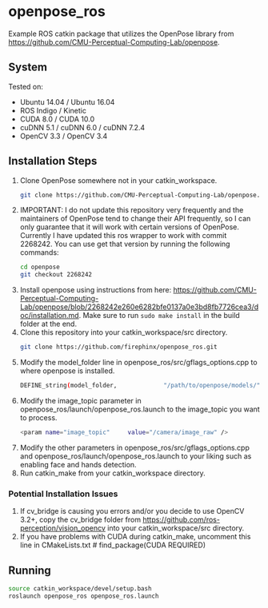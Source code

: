 # openpose_ros

Example ROS catkin package that utilizes the OpenPose library from https://github.com/CMU-Perceptual-Computing-Lab/openpose.

## System
Tested on:
* Ubuntu 14.04 / Ubuntu 16.04
* ROS Indigo / Kinetic
* CUDA 8.0 / CUDA 10.0
* cuDNN 5.1 / cuDNN 6.0 / cuDNN 7.2.4
* OpenCV 3.3 / OpenCV 3.4

## Installation Steps

1. Clone OpenPose somewhere not in your catkin_workspace.
   ```bash
   git clone https://github.com/CMU-Perceptual-Computing-Lab/openpose.git
   ```
2. IMPORTANT: I do not update this repository very frequently and the maintainers of OpenPose tend to change their API frequently, so I can only guarantee that it will work with certain versions of OpenPose. Currently I have updated this ros wrapper to work with commit 2268242. You can use get that version by running the following commands:
   ```bash
   cd openpose
   git checkout 2268242
   ```
3. Install openpose using instructions from here: https://github.com/CMU-Perceptual-Computing-Lab/openpose/blob/2268242e260e6282bfe0137a0e3bd8fb7726cea3/doc/installation.md. Make sure to run `sudo make install` in the build folder at the end.
4. Clone this repository into your catkin_workspace/src directory.
   ```bash
   git clone https://github.com/firephinx/openpose_ros.git
   ```
5. Modify the model_folder line in openpose_ros/src/gflags_options.cpp to where openpose is installed.
   ```bash
   DEFINE_string(model_folder,             "/path/to/openpose/models/",      "Folder path (absolute or relative) where the models (pose, face, ...) are located.");
   ```
6. Modify the image_topic parameter in openpose_ros/launch/openpose_ros.launch to the image_topic you want to process.
   ```bash
   <param name="image_topic"     value="/camera/image_raw" />
   ```
7. Modify the other parameters in openpose_ros/src/gflags_options.cpp and openpose_ros/launch/openpose_ros.launch to your liking such as enabling face and hands detection.
8. Run catkin_make from your catkin_workspace directory.

### Potential Installation Issues
1. If cv_bridge is causing you errors and/or you decide to use OpenCV 3.2+, copy the cv_bridge folder from https://github.com/ros-perception/vision_opencv into your catkin_workspace/src directory. 
2. If you have problems with CUDA during catkin_make, uncomment this line in CMakeLists.txt # find_package(CUDA REQUIRED)

## Running
```bash
source catkin_workspace/devel/setup.bash
roslaunch openpose_ros openpose_ros.launch
```
